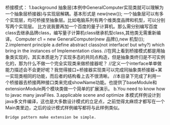 桥接模式：
    1.background
	  抽象层(本例中GeneralComputer实现类就可以理解为一个抽象层桥接器)与实现层解耦。基本形式是 new(new());
	  一个抽象层可以有多个实现层，均可桥接至抽象层。比如电脑系列有两个维类度品牌和机型，可以分别写两个实现层。
	  比方说我要再加一个百度的量子计算机。那么需分别编写百度class去继承品牌class，编写量子计算机class继承机型class,其他类无需重新编译。
	  Computer c1 = new GeneralComputer(new 品牌(),new 机型()); 
	2.implement principle
	  a.define abstract class(not interface! but why?) which bring in the instances of Implementation class.
	  //在网上看到桥接模式都是用抽象类实现的，其实本质是为了实现多态的共同点构造，但是抽象类终归是不可实例化的，那为什么不做一个完全实现类来做桥接器呢？
	  //定义一个interface单单做能力描述会不会更好呢？我觉得接口+桥接器实现类可以完成同抽象类桥接器+某一实现类相同的功能，而后者的结构看上去不很清晰。
	  //本目录下完成了利用一个桥接器去桥接两种接口类来完成showName功能。也提供了baseModule和extensionModule两个模块类做一个简单的扩展演示。
	  b.You need to know how to javac many javaFiles.
    3.applicable scene and optimize
	  本模式样例设计到java多文件编译，这也是大多数设计模式的立足点，之前觉得太麻烦才都写在一个Main类里边，之后的设计模式样例编写都将与此样例类似。
	  
	
	Bridge pattern make extension be simple.